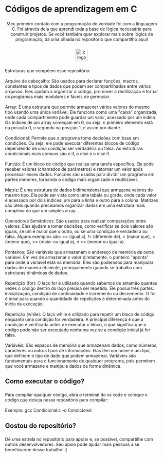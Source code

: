 <h1 align="left">Códigos de aprendizagem em C</h1>

###

<p align="center">Meu primeiro contato com a programação de verdade foi com a linguagem C. Foi através dela que aprendi toda a base de lógica necessária para construir projetos. Se você também quer explorar mais sobre lógica de programação, dá uma olhada no repositório que compartilho aqui!</p>

###

<div align="center">
  <img src="https://cdn.jsdelivr.net/gh/devicons/devicon/icons/c/c-original.svg" height="40" alt="c logo"  />
</div>

###

<p align="left">Estruturas que compõem esse repositório:<br><br>    Arquivo de cabeçalho: São usados para declarar funções, macros, constantes e tipos de dados que podem ser compartilhados entre vários arquivos. Eles ajudam a organizar o código, promover a reutilização e tornar os programas mais modulares e fáceis de gerenciar.<br><br>    Array: É uma estrutura que permite armazenar vários valores do mesmo tipo usando uma única variável. Ele funciona como uma "caixa" organizada, onde cada compartimento pode guardar um valor, acessado por um índice. Os índices de um array começam em 0, ou seja, o primeiro elemento está na posição 0, o segundo na posição 1, e assim por diante.<br><br>    Condicional: Permite que o programa tome decisões com base em condições. Ou seja, ele pode executar diferentes blocos de código dependendo de uma condição ser verdadeira ou falsa. As estruturas condicionais mais comuns são o if, o else e o else if.<br><br>    Função: É um bloco de código que realiza uma tarefa específica. Ela pode receber valores (chamados de parâmetros) e retornar um valor após processar esses dados. Funções são usadas para dividir um programa em partes menores, tornando o código mais organizado e reutilizável.<br><br>    Matriz: É uma estrutura de dados bidimensional que armazena valores do mesmo tipo. Ela pode ser vista como uma tabela ou grade, onde cada valor é acessado por dois índices: um para a linha e outro para a coluna. Matrizes são úteis quando precisamos organizar dados em uma estrutura mais complexa do que um simples array.<br><br>    Operadores Semânticos: São usados para realizar comparações entre valores. Eles ajudam a tomar decisões, como verificar se dois valores são iguais, se um é maior que o outro, ou se uma condição é verdadeira ou falsa. Alguns exemplos são: == (igual a), != (diferente de), > (maior que), < (menor que), >= (maior ou igual a), e <= (menor ou igual a).<br><br>    Ponteiros: São variáveis que armazenam o endereço de memória de outra variável. Em vez de armazenar o valor diretamente, o ponteiro "aponta" para onde a variável está na memória. Eles são poderosos para manipular dados de maneira eficiente, principalmente quando se trabalha com estruturas dinâmicas de dados.<br><br>    Repetição (for): O laço for é utilizado quando sabemos de antemão quantas vezes o código dentro do laço precisa ser repetido. Ele possui três partes: inicialização, condição de continuidade e incremento ou decremento. O for é ideal para quando a quantidade de repetições é determinada antes do início da execução.<br><br>    Repetição (while): O laço while é utilizado para repetir um bloco de código enquanto uma condição for verdadeira. A principal diferença é que a condição é verificada antes de executar o bloco, o que significa que o código pode não ser executado nenhuma vez se a condição inicial já for falsa.<br><br>    Variáveis: São espaços de memória que armazenam dados, como números, caracteres ou outros tipos de informações. Elas têm um nome e um tipo, que definem o tipo de dado que podem armazenar. Variáveis são fundamentais para o funcionamento de qualquer programa, pois permitem que você armazene e manipule dados de forma dinâmica.</p>

###

<h2 align="left">Como executar o código?</h2>

###

<p align="left">Para compilar qualquer código, abra o terminal do vs code e coloque o código que deseja nesse repositório para compilar:<br><br>Exemplo:  gcc Condicional.c  -o Condicional</p>

###

<h2 align="left">Gostou do repositório?</h2>

###

<p align="left">Dê uma estrela no repositório para apoiar e, se possível, compartilhe com outros desenvolvedores. Seu apoio pode ajudar mais pessoas a se beneficiarem desse trabalho! :)</p>

###

